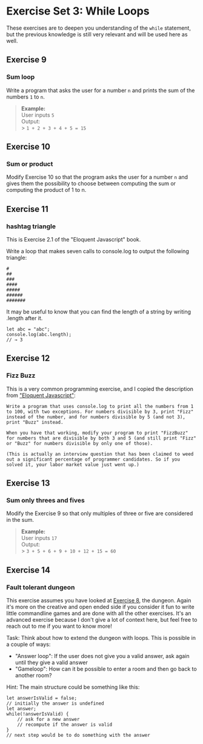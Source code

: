 # Exercise Set 3: While Loops

These exercises are to deepen you understanding of the `while` statement,
but the previous knowledge is still very relevant and will be used here as well.

## Exercise 9

### Sum loop

Write a program that asks the user for a number `n` and prints the sum of the numbers `1` to `n`.

> **Example:**<br />
> User inputs `5`<br />
> Output:<br /> > `1 + 2 + 3 + 4 + 5 = 15`

## Exercise 10

### Sum or product

Modify Exercise 10 so that the program asks the user for a number `n` and gives them the possibility to choose between computing the sum or computing the product of 1 to n.

## Exercise 11

### hashtag triangle

This is Exercise 2.1 of the "Eloquent Javascript" book.

Write a loop that makes seven calls to console.log to output the following triangle:

```
#
##
###
####
#####
######
#######
```

It may be useful to know that you can find the length of a string by writing .length after it.

```
let abc = "abc";
console.log(abc.length);
// → 3
```

## Exercise 12

### Fizz Buzz

This is a very common programming exercise, and I copied the description from ["Eloquent Javascript"](https://eloquentjavascript.net/02_program_structure.html#i-rebKE3gdjV):

    Write a program that uses console.log to print all the numbers from 1 to 100, with two exceptions. For numbers divisible by 3, print "Fizz" instead of the number, and for numbers divisible by 5 (and not 3), print "Buzz" instead.

    When you have that working, modify your program to print "FizzBuzz" for numbers that are divisible by both 3 and 5 (and still print "Fizz" or "Buzz" for numbers divisible by only one of those).

    (This is actually an interview question that has been claimed to weed out a significant percentage of programmer candidates. So if you solved it, your labor market value just went up.)

## Exercise 13

### Sum only threes and fives

Modify the Exercise 9 so that only multiples of three or five are considered in the sum.

> **Example:**<br />
> User inputs `17`<br />
> Output:<br /> > `3 + 5 + 6 + 9 + 10 + 12 + 15 = 60`

## Exercise 14

### Fault tolerant dungeon

This exercise assumes you have looked at [Exercise 8](day-03.md#exercise-8), the dungeon. Again it's more on the creative and open ended side if you consider it fun to write little commandline games and are done with all the other exercises. It's an advanced exercise because I don't give a lot of context here, but feel free to reach out to me if you want to know more!

Task: Think about how to extend the dungeon with loops. This is possible in a couple of ways:

-   "Answer loop": If the user does not give you a valid answer, ask again until they give a valid answer
-   "Gameloop": How can it be possible to enter a room and then go back to another room?

Hint: The main structure could be something like this:

```
let answerIsValid = false;
// initially the answer is undefined
let answer;
while(!answerIsValid) {
    // ask for a new answer
    // recompute if the answer is valid
}
// next step would be to do something with the answer
```
